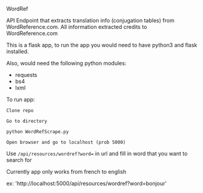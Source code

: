 WordRef

API Endpoint that extracts translation info (conjugation tables) from WordReference.com.
All information extracted credits to WordReference.com

This is a flask app, to run the app you would need to have python3 and flask installed.

Also, would need the following python modules:

- requests
- bs4
- lxml

To run app: 
    
    Clone repo
    
    Go to directory 
    
    python WordRefScrape.py
    
    Open browser and go to localhost (prob 5000)
    

Use `/api/resources/wordref?word=` in url and fill in word that you want to search for

Currently app only works from french to english


ex: 'http://localhost:5000/api/resources/wordref?word=bonjour'

